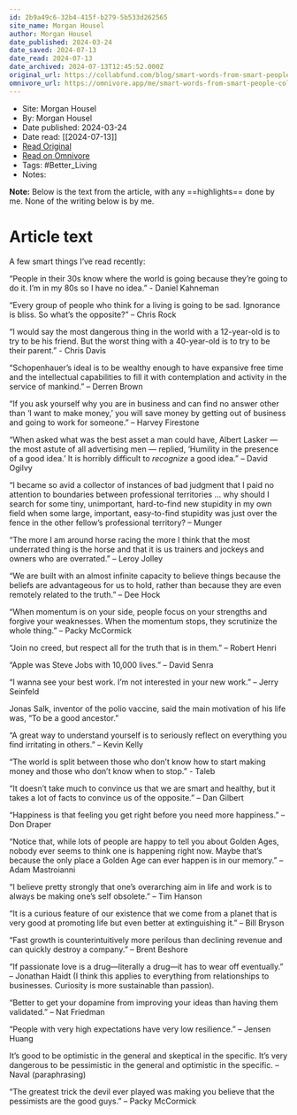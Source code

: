 ```yaml
---
id: 2b9a49c6-32b4-415f-b279-5b533d262565
site_name: Morgan Housel
author: Morgan Housel
date_published: 2024-03-24
date_saved: 2024-07-13
date_read: 2024-07-13
date_archived: 2024-07-13T12:45:52.000Z
original_url: https://collabfund.com/blog/smart-words-from-smart-people/
omnivore_url: https://omnivore.app/me/smart-words-from-smart-people-collab-fund-190aadbebce
---
```


 - Site: Morgan Housel
 - By: Morgan Housel
 - Date published: 2024-03-24
 - Date read: [[2024-07-13]]
 - [Read Original](https://collabfund.com/blog/smart-words-from-smart-people/)
 - [Read on Omnivore](https://omnivore.app/me/smart-words-from-smart-people-collab-fund-190aadbebce)
 - Tags:  #Better_Living 
 - Notes: 

**Note:** Below is the text from the article, with any ==highlights== done by me. None of the writing below is by me.

# Article text
A few smart things I’ve read recently:

“People in their 30s know where the world is going because they’re going to do it. I’m in my 80s so I have no idea.” - Daniel Kahneman

“Every group of people who think for a living is going to be sad. Ignorance is bliss. So what’s the opposite?” – Chris Rock

“I would say the most dangerous thing in the world with a 12-year-old is to try to be his friend. But the worst thing with a 40-year-old is to try to be their parent.” - Chris Davis

“Schopenhauer’s ideal is to be wealthy enough to have expansive free time and the intellectual capabilities to fill it with contemplation and activity in the service of mankind.” – Derren Brown

“If you ask yourself why you are in business and can find no answer other than ‘I want to make money,’ you will save money by getting out of business and going to work for someone.” – Harvey Firestone

“When asked what was the best asset a man could have, Albert Lasker — the most astute of all advertising men — replied, ‘Humility in the presence of a good idea.’ It is horribly difficult to _recognize_ a good idea.” – David Ogilvy

“I became so avid a collector of instances of bad judgment that I paid no attention to boundaries between professional territories … why should I search for some tiny, unimportant, hard-to-find new stupidity in my own field when some large, important, easy-to-find stupidity was just over the fence in the other fellow’s professional territory? – Munger

“The more I am around horse racing the more I think that the most underrated thing is the horse and that it is us trainers and jockeys and owners who are overrated.” – Leroy Jolley

“We are built with an almost infinite capacity to believe things because the beliefs are advantageous for us to hold, rather than because they are even remotely related to the truth.” – Dee Hock

“When momentum is on your side, people focus on your strengths and forgive your weaknesses. When the momentum stops, they scrutinize the whole thing.” – Packy McCormick

“Join no creed, but respect all for the truth that is in them.” – Robert Henri

“Apple was Steve Jobs with 10,000 lives.” – David Senra

“I wanna see your best work. I’m not interested in your new work.” – Jerry Seinfeld

Jonas Salk, inventor of the polio vaccine, said the main motivation of his life was, “To be a good ancestor.”

“A great way to understand yourself is to seriously reflect on everything you find irritating in others.” – Kevin Kelly

“The world is split between those who don’t know how to start making money and those who don’t know when to stop.” - Taleb

“It doesn’t take much to convince us that we are smart and healthy, but it takes a lot of facts to convince us of the opposite.” – Dan Gilbert

“Happiness is that feeling you get right before you need more happiness.” – Don Draper

“Notice that, while lots of people are happy to tell you about Golden Ages, nobody ever seems to think one is happening right now. Maybe that’s because the only place a Golden Age can ever happen is in our memory.” – Adam Mastroianni

“I believe pretty strongly that one’s overarching aim in life and work is to always be making one’s self obsolete.” – Tim Hanson

“It is a curious feature of our existence that we come from a planet that is very good at promoting life but even better at extinguishing it.” – Bill Bryson

“Fast growth is counterintuitively more perilous than declining revenue and can quickly destroy a company.” – Brent Beshore

“If passionate love is a drug—literally a drug—it has to wear off eventually.” – Jonathan Haidt (I think this applies to everything from relationships to businesses. Curiosity is more sustainable than passion).

“Better to get your dopamine from improving your ideas than having them validated.” – Nat Friedman

“People with very high expectations have very low resilience.” – Jensen Huang

It’s good to be optimistic in the general and skeptical in the specific. It’s very dangerous to be pessimistic in the general and optimistic in the specific. – Naval (paraphrasing)

“The greatest trick the devil ever played was making you believe that the pessimists are the good guys.” – Packy McCormick
